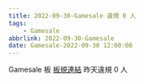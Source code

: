 ```yaml
---
title: 2022-09-30-Gamesale 違規 0 人
tags:
    - Gamesale
abbrlink: 2022-09-30-Gamesale
date: Gamesale-2022-09-30 12:00:00
---
```

Gamesale 板 [板規連結](https://www.ptt.cc/bbs/Gossiping/M.1637425085.A.07D.html)
昨天違規 0 人
